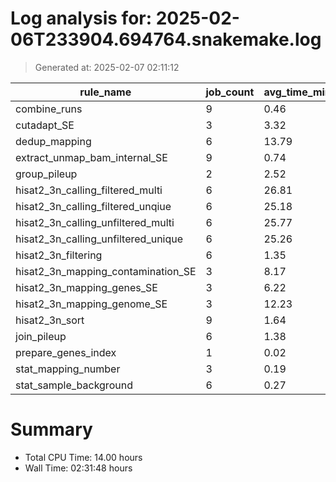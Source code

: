 # Log analysis for: 2025-02-06T233904.694764.snakemake.log
> Generated at: 2025-02-07 02:11:12

| rule_name                           | job_count | avg_time_min | total_time_min | threads |
| ----------------------------------- | --------- | ------------ | -------------- | ------- |
| combine_runs                        | 9         | 0.46         | 4.17           | 8       |
| cutadapt_SE                         | 3         | 3.32         | 9.97           | 36      |
| dedup_mapping                       | 6         | 13.79        | 82.75          | 3       |
| extract_unmap_bam_internal_SE       | 9         | 0.74         | 6.65           | 4       |
| group_pileup                        | 2         | 2.52         | 5.05           | 6       |
| hisat2_3n_calling_filtered_multi    | 6         | 26.81        | 160.87         | 4       |
| hisat2_3n_calling_filtered_unqiue   | 6         | 25.18        | 151.10         | 4       |
| hisat2_3n_calling_unfiltered_multi  | 6         | 25.77        | 154.65         | 4       |
| hisat2_3n_calling_unfiltered_unique | 6         | 25.26        | 151.53         | 4       |
| hisat2_3n_filtering                 | 6         | 1.35         | 8.10           | 4       |
| hisat2_3n_mapping_contamination_SE  | 3         | 8.17         | 24.52          | 12      |
| hisat2_3n_mapping_genes_SE          | 3         | 6.22         | 18.65          | 12      |
| hisat2_3n_mapping_genome_SE         | 3         | 12.23        | 36.68          | 20      |
| hisat2_3n_sort                      | 9         | 1.64         | 14.72          | 4       |
| join_pileup                         | 6         | 1.38         | 8.28           | 6       |
| prepare_genes_index                 | 1         | 0.02         | 0.02           | 12      |
| stat_mapping_number                 | 3         | 0.19         | 0.57           | 4       |
| stat_sample_background              | 6         | 0.27         | 1.60           | 2       |

# Summary 
* Total CPU Time: 14.00 hours
* Wall Time: 02:31:48 hours
